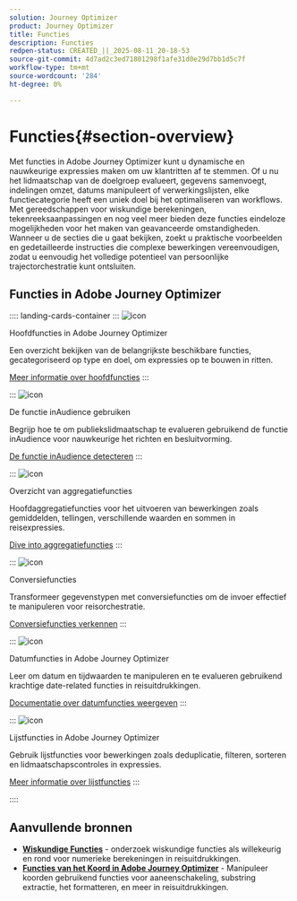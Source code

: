 ```yaml
---
solution: Journey Optimizer
product: Journey Optimizer
title: Functies
description: Functies
redpen-status: CREATED_||_2025-08-11_20-18-53
source-git-commit: 4d7ad2c3ed71801298f1afe31d0e29d7bb1d5c7f
workflow-type: tm+mt
source-wordcount: '284'
ht-degree: 0%

---
```



# Functies{#section-overview}

Met functies in Adobe Journey Optimizer kunt u dynamische en nauwkeurige expressies maken om uw klantritten af te stemmen. Of u nu het lidmaatschap van de doelgroep evalueert, gegevens samenvoegt, indelingen omzet, datums manipuleert of verwerkingslijsten, elke functiecategorie heeft een uniek doel bij het optimaliseren van workflows. Met gereedschappen voor wiskundige berekeningen, tekenreeksaanpassingen en nog veel meer bieden deze functies eindeloze mogelijkheden voor het maken van geavanceerde omstandigheden. Wanneer u de secties die u gaat bekijken, zoekt u praktische voorbeelden en gedetailleerde instructies die complexe bewerkingen vereenvoudigen, zodat u eenvoudig het volledige potentieel van persoonlijke trajectorchestratie kunt ontsluiten.

## Functies in Adobe Journey Optimizer

:::: landing-cards-container
:::
![icon]( https://cdn.experienceleague.adobe.com/icons/code-branch.svg)

Hoofdfuncties in Adobe Journey Optimizer

Een overzicht bekijken van de belangrijkste beschikbare functies, gecategoriseerd op type en doel, om expressies op te bouwen in ritten.

[Meer informatie over hoofdfuncties](../using/building-journeys/expression/functions.md)
:::

:::
![icon]( https://cdn.experienceleague.adobe.com/icons/bullseye.svg)

De functie inAudience gebruiken

Begrijp hoe te om publiekslidmaatschap te evalueren gebruikend de functie inAudience voor nauwkeurige het richten en besluitvorming.

[De functie inAudience detecteren](../using/building-journeys/functions/functioninaudience.md)
:::

:::
![icon]( https://cdn.experienceleague.adobe.com/icons/chart-line.svg)

Overzicht van aggregatiefuncties

Hoofdaggregatiefuncties voor het uitvoeren van bewerkingen zoals gemiddelden, tellingen, verschillende waarden en sommen in reisexpressies.

[Dive into aggregatiefuncties](aggregation-landing-page.md)
:::

:::
![icon]( https://cdn.experienceleague.adobe.com/icons/exchange-alt.svg)

Conversiefuncties

Transformeer gegevenstypen met conversiefuncties om de invoer effectief te manipuleren voor reisorchestratie.

[Conversiefuncties verkennen](conversion-landing-page.md)
:::

:::
![icon]( https://cdn.experienceleague.adobe.com/icons/calendar-alt.svg)

Datumfuncties in Adobe Journey Optimizer

Leer om datum en tijdwaarden te manipuleren en te evalueren gebruikend krachtige date-related functies in reisuitdrukkingen.

[Documentatie over datumfuncties weergeven](date-landing-page.md)
:::

:::
![icon]( https://cdn.experienceleague.adobe.com/icons/list-check.svg)

Lijstfuncties in Adobe Journey Optimizer

Gebruik lijstfuncties voor bewerkingen zoals deduplicatie, filteren, sorteren en lidmaatschapscontroles in expressies.

[Meer informatie over lijstfuncties](list-landing-page.md)
:::

::::


## Aanvullende bronnen

- **[Wiskundige Functies](math-landing-page.md)** - onderzoek wiskundige functies als willekeurig en rond voor numerieke berekeningen in reisuitdrukkingen.
- **[Functies van het Koord in Adobe Journey Optimizer](string-landing-page.md)** - Manipuleer koorden gebruikend functies voor aaneenschakeling, substring extractie, het formatteren, en meer in reisuitdrukkingen.
